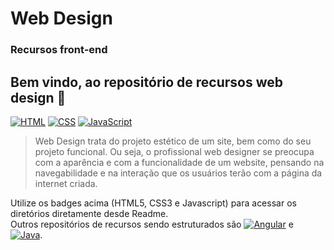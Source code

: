 # Web Design
### Recursos front-end  
Bem vindo, ao repositório de recursos web design 👋  
---  
[![HTML](https://img.shields.io/badge/HTML5-E34F26?style=for-the-badge&logo=html5&logoColor=white)](https://github.com/dagbertoRigue/web-design/tree/main/01-html5)
[![CSS](https://img.shields.io/badge/CSS3-1572B6?style=for-the-badge&logo=css3&logoColor=white)](https://github.com/dagbertoRigue/web-design/tree/main/02-css3)
[![JavaScript](https://img.shields.io/badge/JAVASCRIPT-%23FFac45.svg?&style=for-the-badge&logo=javascript&logoColor=white&color=yellow)](https://github.com/dagbertoRigue/web-design/tree/main/03-javascript) 

  
> Web Design trata do projeto estético de um site, bem como do seu projeto funcional. Ou seja, o profissional web designer se preocupa com a aparência e com a funcionalidade de um website, pensando na navegabilidade e na interação que os usuários terão com a página da internet criada.  

  
Utilize os badges acima (HTML5, CSS3 e Javascript) para acessar os diretórios diretamente desde Readme.  
Outros repositórios de recursos sendo estruturados são [![Angular](https://img.shields.io/badge/Angular-DD0031?style=for-the-badge&logo=angular&logoColor=white)](https://github.com/dagbertoRigue/angular) e [![Java](https://img.shields.io/badge/Java-%23FFac45.svg?&style=for-the-badge&logo=java&logoColor=white&color=yellow)](https://github.com/dagbertoRigue/java).



